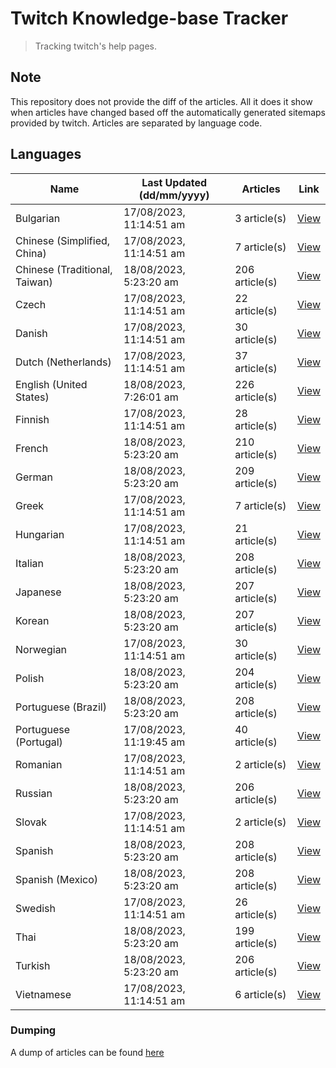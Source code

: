 # Twitch Knowledge-base Tracker
> Tracking twitch's help pages. 

## Note
This repository does not provide the diff of the articles. All it does it show when articles have changed based
off the automatically generated sitemaps provided by twitch. Articles are separated by language code.

## Languages

| Name                          | Last Updated (dd/mm/yyyy) | Articles       | Link                   |
|-------------------------------|---------------------------|----------------|------------------------|
| Bulgarian                     | 17/08/2023, 11:14:51 am   | 3 article(s)   | [View](docs/bg.md)     |
| Chinese (Simplified, China)   | 17/08/2023, 11:14:51 am   | 7 article(s)   | [View](docs/zh_CN.md)  |
| Chinese (Traditional, Taiwan) | 18/08/2023, 5:23:20 am    | 206 article(s) | [View](docs/zh_TW.md)  |
| Czech                         | 17/08/2023, 11:14:51 am   | 22 article(s)  | [View](docs/cs.md)     |
| Danish                        | 17/08/2023, 11:14:51 am   | 30 article(s)  | [View](docs/da.md)     |
| Dutch (Netherlands)           | 17/08/2023, 11:14:51 am   | 37 article(s)  | [View](docs/nl_NL.md)  |
| English (United States)       | 18/08/2023, 7:26:01 am    | 226 article(s) | [View](docs/en_US.md)  |
| Finnish                       | 17/08/2023, 11:14:51 am   | 28 article(s)  | [View](docs/fi.md)     |
| French                        | 18/08/2023, 5:23:20 am    | 210 article(s) | [View](docs/fr.md)     |
| German                        | 18/08/2023, 5:23:20 am    | 209 article(s) | [View](docs/de.md)     |
| Greek                         | 17/08/2023, 11:14:51 am   | 7 article(s)   | [View](docs/el.md)     |
| Hungarian                     | 17/08/2023, 11:14:51 am   | 21 article(s)  | [View](docs/hu.md)     |
| Italian                       | 18/08/2023, 5:23:20 am    | 208 article(s) | [View](docs/it.md)     |
| Japanese                      | 18/08/2023, 5:23:20 am    | 207 article(s) | [View](docs/ja.md)     |
| Korean                        | 18/08/2023, 5:23:20 am    | 207 article(s) | [View](docs/ko.md)     |
| Norwegian                     | 17/08/2023, 11:14:51 am   | 30 article(s)  | [View](docs/no.md)     |
| Polish                        | 18/08/2023, 5:23:20 am    | 204 article(s) | [View](docs/pl.md)     |
| Portuguese (Brazil)           | 18/08/2023, 5:23:20 am    | 208 article(s) | [View](docs/pt_BR.md)  |
| Portuguese (Portugal)         | 17/08/2023, 11:19:45 am   | 40 article(s)  | [View](docs/pt_PT.md)  |
| Romanian                      | 17/08/2023, 11:14:51 am   | 2 article(s)   | [View](docs/ro.md)     |
| Russian                       | 18/08/2023, 5:23:20 am    | 206 article(s) | [View](docs/ru.md)     |
| Slovak                        | 17/08/2023, 11:14:51 am   | 2 article(s)   | [View](docs/sk.md)     |
| Spanish                       | 18/08/2023, 5:23:20 am    | 208 article(s) | [View](docs/es.md)     |
| Spanish (Mexico)              | 18/08/2023, 5:23:20 am    | 208 article(s) | [View](docs/es_MX.md)  |
| Swedish                       | 17/08/2023, 11:14:51 am   | 26 article(s)  | [View](docs/sv.md)     |
| Thai                          | 18/08/2023, 5:23:20 am    | 199 article(s) | [View](docs/th.md)     |
| Turkish                       | 18/08/2023, 5:23:20 am    | 206 article(s) | [View](docs/tr.md)     |
| Vietnamese                    | 17/08/2023, 11:14:51 am   | 6 article(s)   | [View](docs/vi.md)     |

### Dumping
A dump of articles can be found [here](docs/RAW.md)
